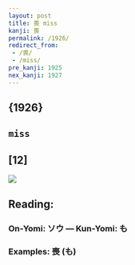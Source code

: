 ```yaml
---
layout: post
title: 喪 miss
kanji: 喪
permalink: /1926/
redirect_from:
 - /喪/
 - /miss/
pre_kanji: 1925
nex_kanji: 1927
---
```


## {1926}

## `miss`

## [12]

<div class="stroke"><img src="E596AA.png" /></div>

## Reading:

### On-Yomi: ソウ &mdash; Kun-Yomi: も

### Examples: 喪 (も)
